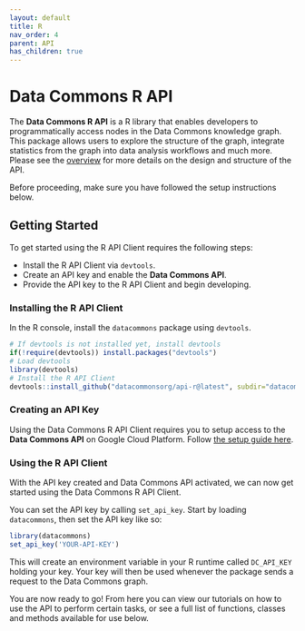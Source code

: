 ```yaml
---
layout: default
title: R
nav_order: 4
parent: API
has_children: true
---
```

# Data Commons R API

The **Data Commons R API** is a R library that enables developers to
programmatically access nodes in the Data Commons knowledge graph. This package
allows users to explore the structure of the graph, integrate statistics from
the graph into data analysis workflows and much more. Please see the [overview](/api)
for more details on the design and structure of the API.

Before proceeding, make sure you have followed the setup instructions below.

## Getting Started

To get started using the R API Client requires the following steps:

*   Install the R API Client via `devtools`.
*   Create an API key and enable the **Data Commons API**.
*   Provide the API key to the R API Client and begin developing.

### Installing the R API Client

In the R console, install the `datacommons` package using `devtools`.

```R
# If devtools is not installed yet, install devtools
if(!require(devtools)) install.packages("devtools")
# Load devtools
library(devtools)
# Install the R API Client
devtools::install_github("datacommonsorg/api-r@latest", subdir="datacommons")
```

### Creating an API Key

Using the Data Commons R API Client requires you to setup access to the **Data Commons API** on Google Cloud Platform.
Follow [the setup guide here](/api/setup.html).

### Using the R API Client

With the API key created and Data Commons API activated, we can now get started
using the Data Commons R API Client.

You can set the API key by calling `set_api_key`.
Start by loading `datacommons`, then set the API key like so:

```r
library(datacommons)
set_api_key('YOUR-API-KEY')
```

This will create an environment variable in your R runtime called
`DC_API_KEY` holding your key. Your key will then be used whenever
the package sends a request to the Data Commons graph.

You are now ready to go! From here you can view our tutorials on how to use the
API to perform certain tasks, or see a full list of functions, classes and
methods available for use below.
